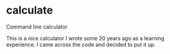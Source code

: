 # calculate
Command line calculator

This is a nice calculator I wrote some 20 years ago as a learning experience.  I came across the code and decided to put it up.
